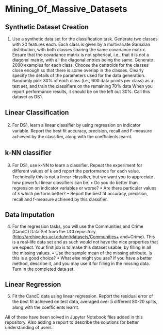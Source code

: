 # Mining_Of_Massive_Datasets

Synthetic Dataset Creation
------------------------------
1. Use a synthetic data set for the classiﬁcation task. Generate two classes with 20 features each. 
Each class is given by a multivariate Gaussian distribution, with both classes sharing the same covariance matrix.
Ensure that the covariance matrix is not spherical, i.e., that it is not a diagonal matrix, with all the diagonal entries being the same. 
Generate 2000 examples for each class. Choose the centroids for the classes close enough so that there is some overlap in the classes. 
Clearly specify the details of the parameters used for the data generation. 
Randomly pick 30% of each class (i.e., 600 data points per class) as a test set, and train the classiﬁers on the remaining 70% data When you report performance results, it should be on the left out 30%. 
Call this dataset as DS1.


Linear Classiﬁcation
-------------------------------
2. For DS1, learn a linear classiﬁer by using regression on indicator variable. 
Report the best ﬁt accuracy, precision, recall and F-measure achieved by the classiﬁer, along with the coeﬃcients learnt.


k-NN classiﬁer
-------------------------
3. For DS1, use k-NN to learn a classiﬁer. 
Repeat the experiment for diﬀerent values of k and report the performance for each value. 
Technically this is not a linear classiﬁer, but we want you to appreciate how powerful linear classiﬁers can be.
• Do you do better than regression on indicator variables or worse? • Are there particular values of k which perform better? 
• Report the best ﬁt accuracy, precision, recall and f-measure achieved by this classiﬁer.


Data Imputation
---------------------
4. For the regression tasks, you will use the Communities and Crime (CandC) Data Set from the UCI repository (http://archive.ics.uci.edu/ml/datasets/Communities+ and+Crime). 
This is a real-life data set and as such would not have the nice properties that we expect. 
Your ﬁrst job is to make this dataset usable, by ﬁlling in all the missing values. 
• Use the sample mean of the missing attribute. Is this is a good choice? 
• What else might you use? If you have a better method, describe it, and you may use it for ﬁlling in the missing data. Turn in the completed data set.


Linear Regression
---------------------
5. Fit the CandC data using linear regression. 
Report the residual error of the best ﬁt achieved on test data, averaged over 5 diﬀerent 80-20 splits, along with the coeﬃcients learnt.


All of these have been solved in Jupyter Notebook files added in this repository.
Also adding a report to describe the solutions for better understanding of users.
